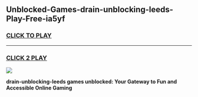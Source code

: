 
## Unblocked-Games-drain-unblocking-leeds-Play-Free-ia5yf
<h3>
<a href="https://premium76.site?title=drain-unblocking-leeds&ref=12A">CLICK TO PLAY</a></h3>
<hr>

<h3>
<a href="https://premium76.site?title=drain-unblocking-leeds&ref=12A">CLICK 2 PLAY</a>
  
</h3>

<a href="https://premium76.site?title=drain-unblocking-leeds&ref=12A"><img src="https://clearcache.store/games.png"></a>


**drain-unblocking-leeds games unblocked: Your Gateway to Fun and Accessible Online Gaming**
